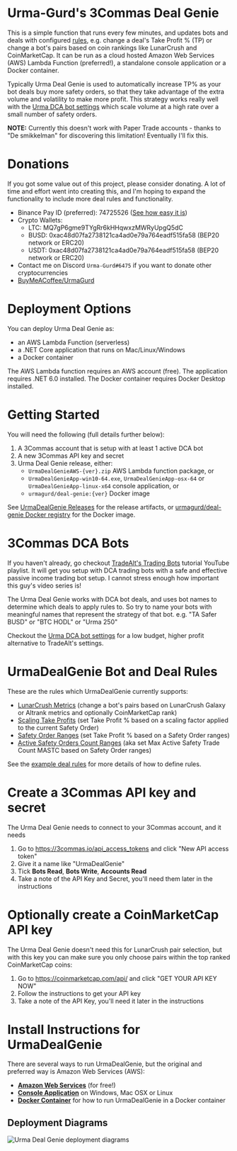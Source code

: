 # Urma-Gurd's 3Commas Deal Genie
This is a simple function that runs every few minutes, and updates bots and deals with configured [rules](docs/ExampleConfigs.md), e.g. change a deal's Take Profit % (TP) or change a bot's pairs based on coin rankings like LunarCrush and CoinMarketCap.  It can be run as a cloud hosted Amazon Web Services (AWS) Lambda Function (preferred!), a standalone console application or a Docker container.

Typically Urma Deal Genie is used to automatically increase TP% as your bot deals buy more safety orders, so that they take advantage of the extra volume and volatility to make more profit. This strategy works really well with the [Urma DCA bot settings](docs/UrmaBotSettings.md) which scale volume at a high rate over a small number of safety orders. 

**NOTE:** Currently this doesn't work with Paper Trade accounts - thanks to "De smikkelman" for discovering this limitation! Eventually I'll fix this.

# Donations
If you got some value out of this project, please consider donating. A lot of time and effort went into creating this, and I'm hoping to expand the functionality to include more deal rules and functionality.
- Binance Pay ID (preferred): 74725526 ([See how easy it is](https://www.binance.com/en/support/faq/b3fa3ae045b9429084203c3a4ff1362f))
- Crypto Wallets:
  - LTC: MQ7gP6gme9TYgRr6kHHqwxzMWRyUpgQ5dC
  - BUSD: 0xac48d07fa2738121ca4ad0e79a764eadf515fa58	(BEP20 network or ERC20)
  - USDT: 0xac48d07fa2738121ca4ad0e79a764eadf515fa58	(BEP20 network or ERC20)
- Contact me on Discord `Urma-Gurd#6475` if you want to donate other cryptocurrencies
- [BuyMeACoffee/UrmaGurd](https://www.buymeacoffee.com/UrmaGurd)

# Deployment Options
You can deploy Urma Deal Genie as: 
- an AWS Lambda Function (serverless)
- a .NET Core application that runs on Mac/Linux/Windows
- a Docker container

The AWS Lambda function requires an AWS account (free). The application requires .NET 6.0 installed. The Docker container requires Docker Desktop installed. 

# Getting Started
You will need the following (full details further below):
1. A 3Commas account that is setup with at least 1 active DCA bot
1. A new 3Commas API key and secret
1. Urma Deal Genie release, either:
   - `UrmaDealGenieAWS-{ver}.zip` AWS Lambda function package, or
   - `UrmaDealGenieApp-win10-64.exe`, `UrmaDealGenieApp-osx-64` or `UrmaDealGenieApp-linux-x64` console application, or
   - `urmagurd/deal-genie:{ver}` Docker image

See [UrmaDealGenie Releases](https://github.com/UrmaGurd/UrmaDealGenie/releases) for the release artifacts, or [urmagurd/deal-genie Docker registry](https://hub.docker.com/repository/docker/urmagurd/deal-genie) for the Docker image.

# 3Commas DCA Bots
If you haven't already, go checkout [TradeAlt's Trading Bots](https://youtu.be/ziy-9yYTrbc) tutorial YouTube playlist. It will get you setup with DCA trading bots with a safe and effective passive income trading bot setup. I cannot stress enough how important this guy's video series is! 

The Urma Deal Genie works with DCA bot deals, and uses bot names to determine which deals to apply rules to. So try to name your bots with meaningful names that represent the strategy of that bot. e.g. "TA Safer BUSD" or "BTC HODL" or "Urma 250"

Checkout the [Urma DCA bot settings](docs/UrmaBotSettings.md) for a low budget, higher profit alternative to TradeAlt's settings.

# UrmaDealGenie Bot and Deal Rules
These are the rules which UrmaDealGenie currently supports:
- [LunarCrush Metrics](docs/ExampleConfigs-LunarCrushMetrics.md) (change a bot's pairs based on LunarCrush Galaxy or Altrank metrics and optionally CoinMarketCap rank)
- [Scaling Take Profits](docs/ExampleConfigs-ScalingTakeProfits.md) (set Take Profit % based on a scaling factor applied to the current Safety Order)
- [Safety Order Ranges](docs/ExampleConfigs-SafetyOrderRanges.md) (set Take Profit % based on a Safety Order ranges)
- [Active Safety Orders Count Ranges](docs/ExampleConfigs-ActiveSafetyOrdersCount.md) (aka set Max Active Safety Trade Count MASTC based on Safety Order ranges)

See the [example deal rules](docs/ExampleConfigs.md) for more details of how to define rules.

# Create a 3Commas API key and secret
The Urma Deal Genie needs to connect to your 3Commas account, and it needs 
1. Go to https://3commas.io/api_access_tokens and click "New API access token" 
1. Give it a name like "UrmaDealGenie"
1. Tick **Bots Read**, **Bots Write**, **Accounts Read**
1. Take a note of the API Key and Secret, you'll need them later in the instructions

# Optionally create a CoinMarketCap API key
The Urma Deal Genie doesn't need this for LunarCrush pair selection, but with this key you can make sure you only choose pairs within the top ranked CoinMarketCap coins:
1. Go to https://coinmarketcap.com/api/ and click "GET YOUR API KEY NOW" 
1. Follow the instructions to get your API key
1. Take a note of the API Key, you'll need it later in the instructions

# Install Instructions for UrmaDealGenie
There are several ways to run UrmaDealGenie, but the original and preferred way is Amazon Web Services (AWS):
- **[Amazon Web Services](./docs/README-AWS.md)** (for free!)
- **[Console Application](./docs/README-CONSOLE-APPLICATION.md)** on Windows, Mac OSX or Linux
- **[Docker Container](./docs/README-DOCKER.md)** for how to run UrmaDealGenie in a Docker container

## Deployment Diagrams
![Urma Deal Genie deployment diagrams](https://user-images.githubusercontent.com/13062477/147111837-617c9ed1-47a8-43ef-a338-c40e96e5d582.png)

